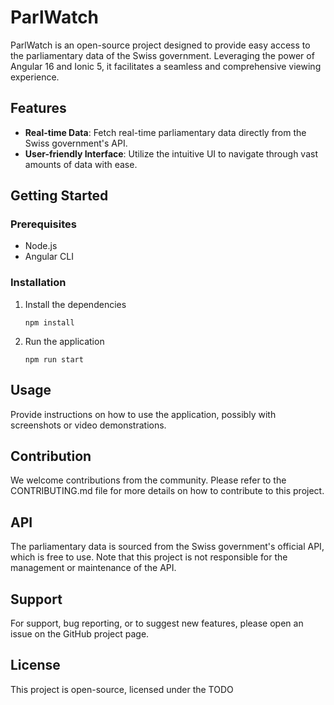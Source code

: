 # ParlWatch

ParlWatch is an open-source project designed to provide easy access to the parliamentary data of the Swiss government. Leveraging the power of Angular 16 and Ionic 5, it facilitates a seamless and comprehensive viewing experience. 

## Features
- **Real-time Data**: Fetch real-time parliamentary data directly from the Swiss government's API.
- **User-friendly Interface**: Utilize the intuitive UI to navigate through vast amounts of data with ease.

## Getting Started

### Prerequisites

- Node.js
- Angular CLI

### Installation

1. Install the dependencies
   ```
   npm install
   ```
2. Run the application
   ```
   npm run start
   ```

## Usage

Provide instructions on how to use the application, possibly with screenshots or video demonstrations.

## Contribution

We welcome contributions from the community. Please refer to the CONTRIBUTING.md file for more details on how to contribute to this project.

## API

The parliamentary data is sourced from the Swiss government's official API, which is free to use. Note that this project is not responsible for the management or maintenance of the API.

## Support

For support, bug reporting, or to suggest new features, please open an issue on the GitHub project page.

## License

This project is open-source, licensed under the TODO
